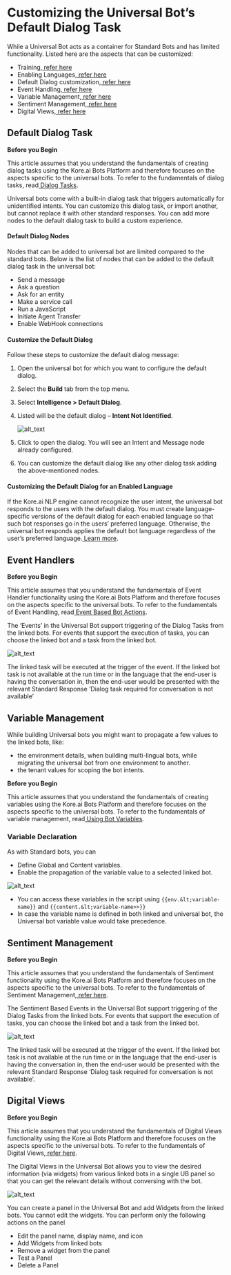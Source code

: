
# Customizing the Universal Bot’s Default Dialog Task

	

		

			

While a Universal Bot acts as a container for Standard Bots and has limited functionality. Listed here are the aspects that can be customized:



* Training,[ refer here](https://developer.kore.ai/docs/bots/advanced-topics/universal-bot/training-a-universal-bot/)
* Enabling Languages,[ refer here](https://developer.kore.ai/docs/bots/advanced-topics/universal-bot/enabling-additional-languages-for-the-universal-bot/)
* Default Dialog customization,[ refer here](https://developer.kore.ai/docs/bots/advanced-topics/universal-bot/customizing-the-universal-bots-default-dialog-task/#Default_Dialog_Task)
* Event Handling,[ refer here](https://developer.kore.ai/docs/bots/advanced-topics/universal-bot/customizing-the-universal-bots-default-dialog-task/#Event_Handlers)
* Variable Management,[ refer here](https://developer.kore.ai/docs/bots/advanced-topics/universal-bot/customizing-the-universal-bots-default-dialog-task/#Variable_Management)
* Sentiment Management,[ refer here](https://developer.kore.ai/docs/bots/advanced-topics/universal-bot/customizing-the-universal-bots-default-dialog-task/#Sentiment_Management)
* Digital Views,[ refer here](https://developer.kore.ai/docs/bots/advanced-topics/universal-bot/customizing-the-universal-bots-default-dialog-task/#Digital_Views)

		

	

	

		

			


## Default Dialog Task

**Before you Begin**

This article assumes that you understand the fundamentals of creating dialog tasks using the Kore.ai Bots Platform and therefore focuses on the aspects specific to the universal bots. To refer to the fundamentals of dialog tasks, read[ Dialog Tasks](https://developer.kore.ai/docs/bots/bot-builder-tool/dialog-task/dialog-tasks/).

		

	

	

		

			

Universal bots come with a built-in dialog task that triggers automatically for unidentified intents. You can customize this dialog task, or import another, but cannot replace it with other standard responses. You can add more nodes to the default dialog task to build a custom experience.

		

	

	

		

			


#### Default Dialog Nodes

Nodes that can be added to universal bot are limited compared to the standard bots. Below is the list of nodes that can be added to the default dialog task in the universal bot:



* Send a message
* Ask a question
* Ask for an entity
* Make a service call
* Run a JavaScript
* Initiate Agent Transfer
* Enable WebHook connections

		

	

	

		

			


#### Customize the Default Dialog

Follow these steps to customize the default dialog message:



1. Open the universal bot for which you want to configure the default dialog.
2. Select the **Build** tab from the top menu.
3. Select **Intelligence > Default Dialog**.
4. Listed will be the default dialog – **Intent Not Identified**. 
[ ](https://kore-wordpress.s3.us-east-2.amazonaws.com/developer.kore.ai/wp-content/uploads/20210630123543/ub_defaultDialog.png)




    ![alt_text](images/cusbotdiat5.png "image_tooltip")

5. Click to open the dialog. You will see an Intent and Message node already configured.
6. You can customize the default dialog like any other dialog task adding the above-mentioned nodes.

		

	

	

		

			


#### Customizing the Default Dialog for an Enabled Language

If the Kore.ai NLP engine cannot recognize the user intent, the universal bot responds to the users with the default dialog. You must create language-specific versions of the default dialog for each enabled language so that such bot responses go in the users’ preferred language. Otherwise, the universal bot responds applies the default bot language regardless of the user’s preferred language.[ Learn more](https://developer.kore.ai/docs/bots/advanced-topics/universal-bot/enabling-additional-languages-for-the-universal-bot/).

		

	

	

		

			


## Event Handlers

**Before you Begin**

This article assumes that you understand the fundamentals of Event Handler functionality using the Kore.ai Bots Platform and therefore focuses on the aspects specific to the universal bots. To refer to the fundamentals of Event Handling, read[ Event Based Bot Actions](https://developer.kore.ai/docs/bots/bot-intelligence/event-based-bot-actions/).

The ‘Events’ in the Universal Bot support triggering of the Dialog Tasks from the linked bots. For events that support the execution of tasks, you can choose the linked bot and a task from the linked bot.




![alt_text](images/cusbotdiat2.png "image_tooltip")


The linked task will be executed at the trigger of the event. If the linked bot task is not available at the run time or in the language that the end-user is having the conversation in, then the end-user would be presented with the relevant Standard Response ‘Dialog task required for conversation is not available’

		

	

	

		

			


## Variable Management

While building Universal bots you might want to propagate a few values to the linked bots, like:



* the environment details, when building multi-lingual bots, while migrating the universal bot from one environment to another.
* the tenant values for scoping the bot intents.

**Before you Begin**

This article assumes that you understand the fundamentals of creating variables using the Kore.ai Bots Platform and therefore focuses on the aspects specific to the universal bots. To refer to the fundamentals of variable management, read[ Using Bot Variables](https://developer.kore.ai/docs/bots/bot-settings/bot-management/using-bot-variables/).

		

	

	

		

			


### Variable Declaration

As with Standard bots, you can



* Define Global and Content variables.
* Enable the propagation of the variable value to a selected linked bot. 
[ ](https://kore-wordpress.s3.us-east-2.amazonaws.com/developer.kore.ai/wp-content/uploads/20210630123737/ub_variables-1.png)




![alt_text](images/cusbotdiat4.png "image_tooltip")

* You can access these variables in the script using `{{env.&lt;variable-name}}` and `{{content.&lt;variable-name>>}}`
* In case the variable name is defined in both linked and universal bot, the Universal bot variable value would take precedence.

		

	

	

		

			


## Sentiment Management

**Before you Begin**

This article assumes that you understand the fundamentals of Sentiment functionality using the Kore.ai Bots Platform and therefore focuses on the aspects specific to the universal bots. To refer to the fundamentals of Sentiment Management,[ refer here](https://developer.kore.ai/docs/bots/advanced-topics/sentiment-management/).

The Sentiment Based Events in the Universal Bot support triggering of the Dialog Tasks from the linked bots. For events that support the execution of tasks, you can choose the linked bot and a task from the linked bot.





![alt_text](images/cusbotdiat3.png "image_tooltip")


The linked task will be executed at the trigger of the event. If the linked bot task is not available at the run time or in the language that the end-user is having the conversation in, then the end-user would be presented with the relevant Standard Response ‘Dialog task required for conversation is not available’.

		

	

	

		

			


## Digital Views

**Before you Begin**

This article assumes that you understand the fundamentals of Digital Views functionality using the Kore.ai Bots Platform and therefore focuses on the aspects specific to the universal bots. To refer to the fundamentals of Digital Views,[ refer here](https://developer.kore.ai/docs/bots/bot-builder-tool/digital-views/).

The Digital Views in the Universal Bot allows you to view the desired information (via widgets) from various linked bots in a single UB panel so that you can get the relevant details without conversing with the bot.




![alt_text](images/cusbotdiat1.png "image_tooltip")


You can create a panel in the Universal Bot and add Widgets from the linked bots. You cannot edit the widgets. You can perform only the following actions on the panel



* Edit the panel name, display name, and icon
* Add Widgets from linked bots
* Remove a widget from the panel
* Test a Panel
* Delete a Panel

		
